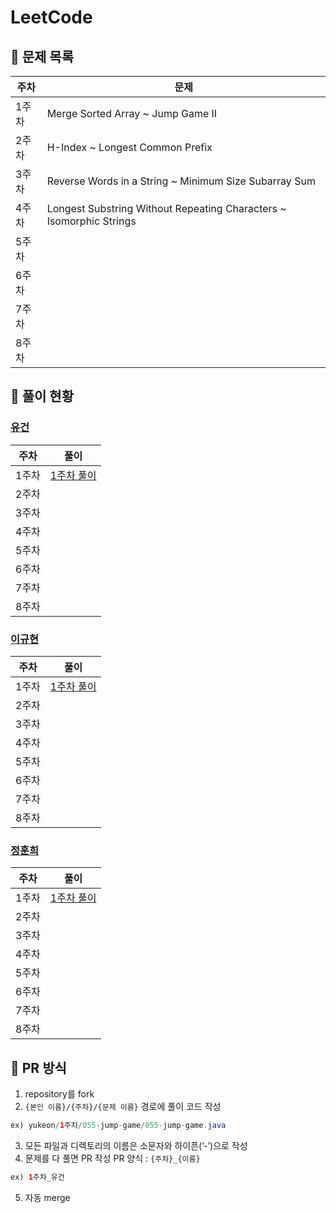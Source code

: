 # LeetCode

## 📍 문제 목록
| 주차   | 문제                                                                 | 
|------|--------------------------------------------------------------------|
| 1주차  | Merge Sorted Array ~ Jump Game II                                  | 
| 2주차  | H-Index ~ Longest Common Prefix                                    | 
| 3주차  | Reverse Words in a String ~ Minimum Size Subarray Sum              | 
| 4주차  | Longest Substring Without Repeating Characters ~ Isomorphic Strings | 
| 5주차  |                                                                    | 
| 6주차  |                              | 
| 7주차  |                                   | 
| 8주차  |                                    | 

## 📍 풀이 현황

### [유건](https://github.com/youKeon)
| 주차   | 풀이                                                                  | 
|------|---------------------------------------------------------------------|
| 1주차  | [1주차 풀이](https://github.com/Coding-Test-Online/leet-code/tree/main/yukeon/1%EC%A3%BC%EC%B0%A8)                                                              | 
| 2주차  |                                      | 
| 3주차  |                | 
| 4주차  |  | 
| 5주차  |                                                                     | 
| 6주차  |                                                                     | 
| 7주차  |                                                                     | 
| 8주차  |                                                                     | 

### [이규현](https://github.com/Mayreeel)

| 주차   | 풀이                                                                  | 
|------|---------------------------------------------------------------------|
| 1주차  | [1주차 풀이](https://github.com/Coding-Test-Online/leet-code/tree/main/kyuhyun/1%EC%A3%BC%EC%B0%A8)                                                              | 
| 2주차  |                                      | 
| 3주차  |                | 
| 4주차  |  | 
| 5주차  |                                                                     | 
| 6주차  |                                                                     | 
| 7주차  |                                                                     | 
| 8주차  |                                                                     | 

### [정훈희](https://github.com/JeongHunHui)

| 주차   | 풀이                                                                  | 
|------|---------------------------------------------------------------------|
| 1주차  | [1주차 풀이](https://github.com/Coding-Test-Online/leet-code/tree/main/hunhui/1%EC%A3%BC%EC%B0%A8)                                                              | 
| 2주차  |                                      | 
| 3주차  |                | 
| 4주차  |  | 
| 5주차  |                                                                     | 
| 6주차  |                                                                     | 
| 7주차  |                                                                     | 
| 8주차  |                                                                     | 

## 📍 PR 방식
1. repository를 fork
2. `{본인 이름}/{주차}/{문제 이름}` 경로에 풀이 코드 작성
```java
ex) yukeon/1주차/055-jump-game/055-jump-game.java
```
3. 모든 파일과 디렉토리의 이름은 소문자와 하이픈(’-’)으로 작성
4. 문제를 다 풀면 PR 작성
PR 양식 : `{주차}_{이름}`

```java
ex) 1주차_유건
```
5. 자동 merge
